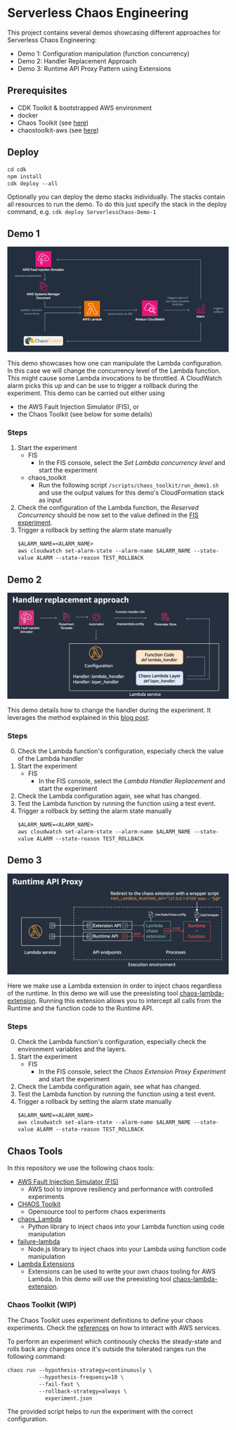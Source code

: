 # Serverless Chaos Engineering

This project contains several demos showcasing different approaches for Serverless Chaos Engineering:

* Demo 1: Configuration manipulation (function concurrency)
* Demo 2: Handler Replacement Approach
* Demo 3: Runtime API Proxy Pattern using Extensions

## Prerequisites

- CDK Toolkit & bootstrapped AWS environment
- docker
- Chaos Toolkit (see [here](https://chaostoolkit.org/reference/usage/install/))
- chaostoolkit-aws (see [here](https://chaostoolkit.org/drivers/aws/#install))

## Deploy

```
cd cdk
npm install
cdk deploy --all
```

Optionally you can deploy the demo stacks individually. The stacks contain all resources to run the demo.
To do this just specify the stack in the deploy command, e.g. `cdk deploy ServerlessChaos-Demo-1`

## Demo 1

![Demo 1: Update function concurrency](images/demo1.png)

This demo showcases how one can manipulate the Lambda configuration. In this case we will change the concurrency level of the Lambda function. This might cause some Lambda invocations to be throttled. A CloudWatch alarm picks this up and can be use to trigger a rollback during the experiment. This demo can be carried out either using

- the AWS Fault Injection Simulator (FIS), or
- the Chaos Toolkit (see below for some details)

### Steps

1. Start the experiment
   * FIS
     * In the FIS console, select the *Set Lambda concurrency level* and start the experiment
   * chaos_toolkit
     * Run the following script `/scripts/chaos_toolkit/run_demo1.sh` and use the output values for this demo's CloudFormation stack as input
2. Check the configuration of the Lambda function, the *Reserved Concurrency* should be now set to the value defined in the [FIS experiment](cdk/lib/demos/1_one/fis/fis-concurrency-experiment.ts).
3. Trigger a rollback by setting the alarm state manually
   ```
   $ALARM_NAME=<ALARM_NAME>
   aws cloudwatch set-alarm-state --alarm-name $ALARM_NAME --state-value ALARM --state-reason TEST_ROLLBACK
   ```

## Demo 2

![Demo 2: Handler replacement approach](images/demo2.png)

This demo details how to change the handler during the experiment.
It leverages the method explained in this [blog post](https://aws.amazon.com/blogs/compute/building-resilient-serverless-applications-using-chaos-engineering/).

### Steps

0. Check the Lambda function's configuration, especially check the value of the Lambda handler
1. Start the experiment
   * FIS
     * In the FIS console, select the *Lambda Handler Replacement* and start the experiment
2. Check the Lambda configuration again, see what has changed.
3. Test the Lambda function by running the function using a test event.
4. Trigger a rollback by setting the alarm state manually
   ```
   $ALARM_NAME=<ALARM_NAME>
   aws cloudwatch set-alarm-state --alarm-name $ALARM_NAME --state-value ALARM --state-reason TEST_ROLLBACK
   ```

## Demo 3

![Demo 3: Runtime API Proxy pattern](images/demo3.png)

Here we make use a Lambda extension in order to inject chaos regardless of the runtime. In this demo we will use the preexisting tool [chaos-lambda-extension](https://github.com/aws-cli-tools/chaos-lambda-extension). Running this extension allows you to intercept all calls from the Runtime and the function code to the Runtime API.

### Steps

0. Check the Lambda function's configuration, especially check the environment variables and the layers.
1. Start the experiment
   * FIS
     * In the FIS console, select the *Chaos Extension Proxy Experiment* and start the experiment
2. Check the Lambda configuration again, see what has changed.
3. Test the Lambda function by running the function using a test event.
4. Trigger a rollback by setting the alarm state manually
   ```
   $ALARM_NAME=<ALARM_NAME>
   aws cloudwatch set-alarm-state --alarm-name $ALARM_NAME --state-value ALARM --state-reason TEST_ROLLBACK
   ```


## Chaos Tools

In this repository we use the following chaos tools:

- [AWS Fault Injection Simulator (FIS)](https://aws.amazon.com/fis/)
  - AWS tool to improve resiliency and performance with controlled experiments
- [CHAOS Toolkit](https://chaostoolkit.org/)
  - Opensource tool to perform chaos experiments
- [chaos_Lambda](https://github.com/adhorn/aws-lambda-chaos-injection)
  - Python library to inject chaos into your Lambda function using code manipulation
- [failure-lambda](https://github.com/gunnargrosch/failure-lambda)
  - Node.js library to inject chaos into your Lambda using function code manipulation
- [Lambda Extensions](https://docs.aws.amazon.com/lambda/latest/dg/lambda-extensions.html)
  - Extensions can be used to write your own chaos tooling for AWS Lambda. In this demo will use the preexisting tool [chaos-lambda-extension](https://github.com/aws-cli-tools/chaos-lambda-extension).

### Chaos Toolkit (WIP)

The Chaos Toolkit uses experiment definitions to define your chaos experiments. Check the [references](https://chaostoolkit.org/drivers/aws/) on how to interact with AWS services.

To perform an experiment which continously checks the steady-state and rolls back any changes once it's outside the tolerated ranges run the following command:

```
chaos run --hypothesis-strategy=continuously \
          --hypothesis-frequency=10 \
          --fail-fast \
          --rollback-strategy=always \
            experiment.json
```

The provided script helps to run the experiment with the correct configuration.
